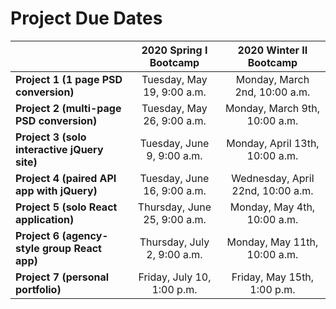 # Project Due Dates

|                                              |      2020 Spring I Bootcamp       |     2020 Winter II Bootcamp      |
| -------------------------------------------- | :-------------------------------: | :------------------------------: |
| **Project 1 (1 page PSD conversion)**        |  Tuesday, May 19, 9:00 a.m.       |  Monday, March 2nd, 10:00 a.m.   |
| **Project 2 (multi-page PSD conversion)**    |  Tuesday, May 26, 9:00 a.m.       |  Monday, March 9th, 10:00 a.m.   |
| **Project 3 (solo interactive jQuery site)** |  Tuesday, June 9, 9:00 a.m.       |  Monday, April 13th, 10:00 a.m.  |
| **Project 4 (paired API app with jQuery)**   |  Tuesday, June 16, 9:00 a.m.      |  Wednesday, April 22nd, 10:00 a.m.  |
| **Project 5 (solo React application)**       |  Thursday, June 25, 9:00 a.m.    | Monday, May 4th, 10:00 a.m. |
| **Project 6 (agency-style group React app)** |  Thursday, July 2, 9:00 a.m.      | Monday, May 11th, 10:00 a.m. |
| **Project 7 (personal portfolio)**           |  Friday, July 10, 1:00 p.m.       | Friday, May 15th, 1:00 p.m.  |
